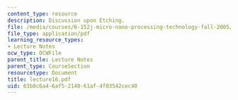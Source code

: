 ```yaml
---
content_type: resource
description: Discussion upon Etching.
file: /media/courses/6-152j-micro-nano-processing-technology-fall-2005/83b8c6a46af5214061af4f03542cec40_lecture16.pdf
file_type: application/pdf
learning_resource_types:
- Lecture Notes
ocw_type: OCWFile
parent_title: Lecture Notes
parent_type: CourseSection
resourcetype: Document
title: lecture16.pdf
uid: 83b8c6a4-6af5-2140-61af-4f03542cec40
---
```


